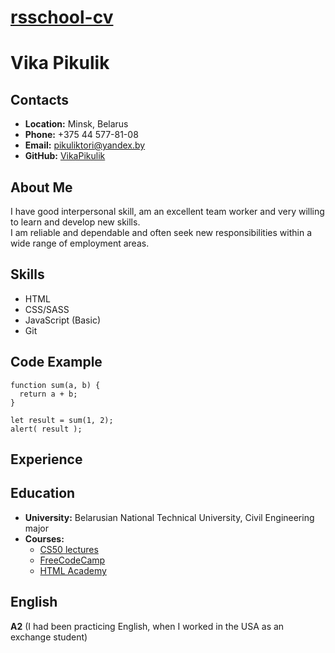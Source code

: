 # __[rsschool-cv](https://VikaPikulik.github.io/rsschool-cv/)__

# __Vika Pikulik__

## __Contacts__
- __Location:__ Minsk, Belarus
- __Phone:__ +375 44 577-81-08
- __Email:__ pikuliktori@yandex.by
- __GitHub:__ [VikaPikulik](https://github.com/VikaPikulik)

## __About Me__
I have good interpersonal skill, am an excellent team worker and very willing to learn and develop new skills.\
I am reliable and dependable and often seek new responsibilities within a wide range of employment areas. 

## __Skills__
- HTML
- CSS/SASS
- JavaScript (Basic)
- Git

## __Code Example__
```
function sum(a, b) {
  return a + b;
}

let result = sum(1, 2);
alert( result );
```

## __Experience__

## __Education__ 
- __University:__ Belarusian National Technical University, Civil Engineering major
- __Courses:__
  - [CS50 lectures](https://www.youtube.com/channel/UCcabW7890RKJzL968QWEykA)
  - [FreeCodeCamp](https://www.freecodecamp.org)
  - [HTML Academy](https://www.htmlacademy.ru)

## __English__
__A2__ (I had been practicing English, when I worked in the USA as an exchange student) 




